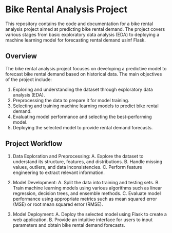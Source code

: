 # Bike Rental Analysis Project
This repository contains the code and documentation for a bike rental analysis project aimed at predicting bike rental demand. The project covers various stages from basic exploratory data analysis (EDA) to deploying a machine learning model for forecasting rental demand usinf Flask.

## Overview
The bike rental analysis project focuses on developing a predictive model to forecast bike rental demand based on historical data. The main objectives of the project include:
1. Exploring and understanding the dataset through exploratory data analysis (EDA).
2. Preprocessing the data to prepare it for model training.
3. Selecting and training machine learning models to predict bike rental demand.
4. Evaluating model performance and selecting the best-performing model.
5. Deploying the selected model to provide rental demand forecasts.

## Project Workflow
1. Data Exploration and Preprocessing:
A. Explore the dataset to understand its structure, features, and distributions.
B. Handle missing values, outliers, and data inconsistencies.
C. Perform feature engineering to extract relevant information.

2. Model Development:
A. Split the data into training and testing sets.
B. Train machine learning models using various algorithms such as linear regression, decision trees, and ensemble methods.
C. Evaluate model performance using appropriate metrics such as mean squared error (MSE) or root mean squared error (RMSE).

3. Model Deployment:
A. Deploy the selected model using Flask to create a web application.
B. Provide an intuitive interface for users to input parameters and obtain bike rental demand forecasts.
